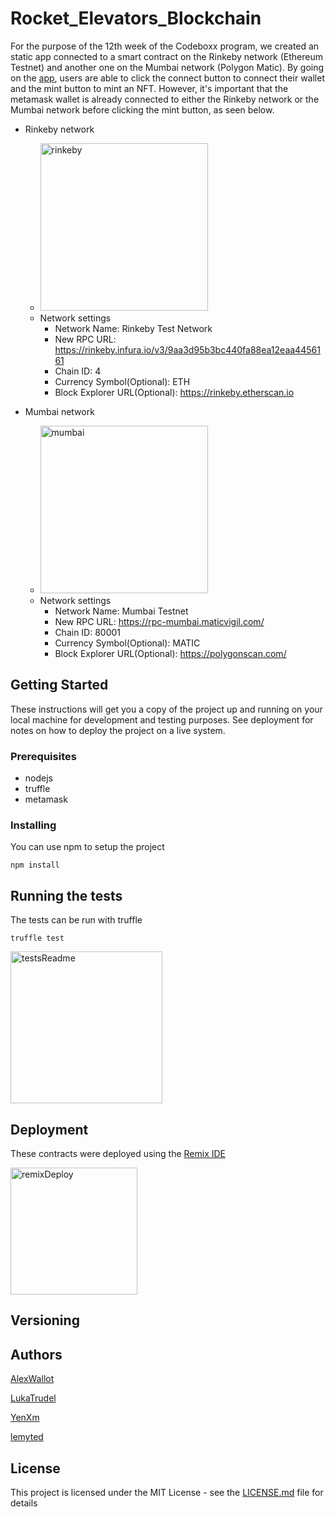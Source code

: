 # Rocket_Elevators_Blockchain

For the purpose of the 12th week of the Codeboxx program, we created an static app connected to a smart contract on the Rinkeby network (Ethereum Testnet) and another one on the Mumbai network (Polygon Matic).
By going on the [app](http://rocketliftblockchain.s3-website.ca-central-1.amazonaws.com/), users are able to click the connect button to connect their wallet and the mint button to mint an NFT. 
However, it's important that the metamask wallet is already connected to either the Rinkeby network or the Mumbai network before clicking the mint button, as seen below.

- Rinkeby network
  - <img width="268" alt="rinkeby" src="https://user-images.githubusercontent.com/67526512/147258148-74c55d7e-4a0d-4f35-8526-4a80acf118ab.PNG">
  - Network settings
    - Network Name: Rinkeby Test Network
    - New RPC URL: https://rinkeby.infura.io/v3/9aa3d95b3bc440fa88ea12eaa4456161
    - Chain ID: 4
    - Currency Symbol(Optional): ETH
    - Block Explorer URL(Optional): https://rinkeby.etherscan.io
  
- Mumbai network
  - <img width="268" alt="mumbai" src="https://user-images.githubusercontent.com/67526512/147259031-71999926-f8a0-452f-8390-a23f715862be.PNG">
  - Network settings
    - Network Name: Mumbai Testnet
    - New RPC URL: https://rpc-mumbai.maticvigil.com/
    - Chain ID: 80001
    - Currency Symbol(Optional): MATIC
    - Block Explorer URL(Optional): https://polygonscan.com/
 
 
## Getting Started

These instructions will get you a copy of the project up and running on your local machine for development and testing purposes. See deployment for notes on how to deploy the project on a live system.

### Prerequisites

- nodejs
- truffle
- metamask

### Installing

You can use npm to setup the project

```
npm install
```

## Running the tests

The tests can be run with truffle

```
truffle test
```
<img width="243" alt="testsReadme" src="https://user-images.githubusercontent.com/67526512/147260222-61279992-ae66-4bf0-8a6c-eaf0f915dcb1.PNG">


## Deployment

These contracts were deployed using the [Remix IDE](https://remix.ethereum.org/)

<img width="203" alt="remixDeploy" src="https://user-images.githubusercontent.com/67526512/147260592-1a48073f-42c9-4d04-aea6-4a4c539cabbc.PNG">

## Versioning


## Authors

[AlexWallot](https://github.com/AlexWallot)

[LukaTrudel](https://github.com/LukaTrudel)

[YenXm](https://github.com/YenXm)

[lemyted](https://github.com/lemyted)


## License

This project is licensed under the MIT License - see the [LICENSE.md](LICENSE.md) file for details
